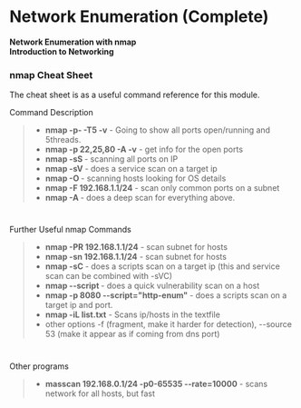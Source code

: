 # Network Enumeration (Complete)
**Network Enumeration with nmap**   
**Introduction to Networking**



### nmap Cheat Sheet
The cheat sheet is as a useful command reference for this module.

Command	Description
> - **nmap -p- -T5 <ip> -v** -	Going to show all ports open/running and 5threads.
> - **nmap -p 22,25,80 -A <ip> -v**	- get info for the open ports
> - **nmap -sS <ip>** -	scanning all ports on IP  
> - **nmap  -sV <ip>** - does a service scan on a target ip
> - **nmap -O <ip>** - scanning hosts looking for OS details
> - **nmap -F 192.168.1.1/24** - scan only common ports on a subnet
> - **nmap -A <ip>** - does a deep scan for everything above.
#


Further Useful nmap Commands
> - **nmap -PR 192.168.1.1/24** - scan subnet for hosts
> - **nmap -sn 192.168.1.1/24** - scan subnet for hosts
> - **nmap -sC <ip>** - does a scripts scan on a target ip (this and service scan can be combined with -sVC)
> - **nmap --script <ip>** - does a quick vulnerability scan on a host
> - **nmap -p 8080 --script="http-enum" <ip>** - does a scripts scan on a target ip and port.
> - **nmap -iL list.txt** -	Scans ip/hosts in the textfile    
> - other options -f (fragment, make it harder for detection), --source 53 (make it appear as if coming from dns port)    
#

Other programs
> - **masscan 192.168.0.1/24 -p0-65535 --rate=10000** - scans network for all hosts, but fast


